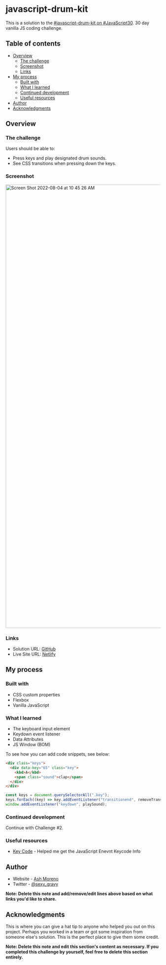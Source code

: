 # javascript-drum-kit

This is a solution to the [#javascript-drum-kit on #JavaScript30](https://javascript30.com). 30 day vanilla JS coding challenge.

## Table of contents

- [Overview](#overview)
  - [The challenge](#the-challenge)
  - [Screenshot](#screenshot)
  - [Links](#links)
- [My process](#my-process)
  - [Built with](#built-with)
  - [What I learned](#what-i-learned)
  - [Continued development](#continued-development)
  - [Useful resources](#useful-resources)
- [Author](#author)
- [Acknowledgments](#acknowledgments)

## Overview

### The challenge

Users should be able to:

- Press keys and play designated drum sounds.
- See CSS transitions when pressing down the keys.

### Screenshot

<img width="1433" alt="Screen Shot 2022-08-04 at 10 45 26 AM" src="https://user-images.githubusercontent.com/89284873/182893290-950c1b6e-f887-4ed2-a068-8eee7c3b229c.png">


### Links

- Solution URL: [GitHub](https://github.com/AshM10/javascript-drum-kit)
- Live Site URL: [Netlify](https://ash-js-drumkit.netlify.app)

## My process

### Built with

- CSS custom properties
- Flexbox
- Vanilla JavaScript

### What I learned

- The keyboard input element
- Keydown event listener
- Data Attributes
- JS Window (BOM)

To see how you can add code snippets, see below:

```html
<div class="keys">
  <div data-key="65" class="key">
    <kbd>A</kbd>
    <span class="sound">clap</span>
  </div>
</div>
```

```js
const keys = document.querySelectorAll(".key");
keys.forEach((key) => key.addEventListener("transitionend", removeTransition));
window.addEventListener("keydown", playSound);
```

### Continued development

Continue with Challenge #2.

### Useful resources

- [Key Code](https://www.toptal.com/developers/keycode) - Helped me get the JavaScript Enevnt Keycode Info

## Author

- Website - [Ash Moreno](https://www.ashmoreno.dev)
- Twitter - [@sexy_gravy](https://twitter.com/sexy_gravy)

**Note: Delete this note and add/remove/edit lines above based on what links you'd like to share.**

## Acknowledgments

This is where you can give a hat tip to anyone who helped you out on this project. Perhaps you worked in a team or got some inspiration from someone else's solution. This is the perfect place to give them some credit.

**Note: Delete this note and edit this section's content as necessary. If you completed this challenge by yourself, feel free to delete this section entirely.**
